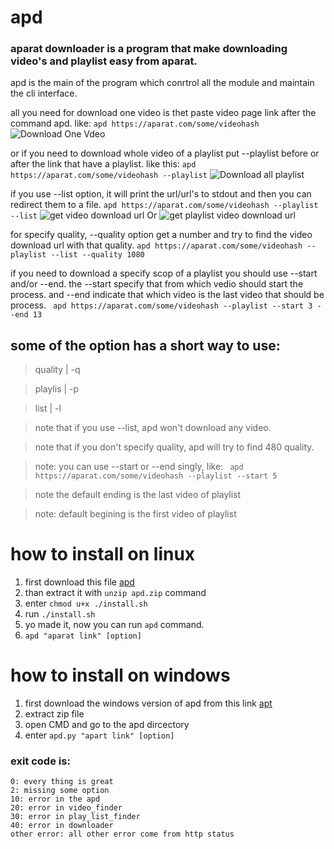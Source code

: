 # apd
### aparat downloader is a program that make downloading video's and playlist easy from aparat.
apd is the main of the program which conrtrol all the module and maintain the cli interface.
  
all you need for download one video is thet paste video page link after the command apd. like:
```apd https://aparat.com/some/videohash```
![Download One Vdeo](/image/download_one_video.gif)

or if you need to download whole video of a playlist put --playlist before or after the link that have 
a playlist. like this:
``` apd https://aparat.com/some/videohash --playlist ```
![Download all playlist](/image/download_all_playlist.gif)

if you use --list option, it will print the url/url's to stdout and then you can redirect them to a file.
``` apd https://aparat.com/some/videohash --playlist --list ```
![get video download url](/image/list_one_video.gif)
Or
![get playlist video download url](/image/list_all_playlist.gif)



for specify quality, --quality option get a number and try to find the video download url with that quality.
```apd https://aparat.com/some/videohash --playlist --list --quality 1080```



if you need to download a specify scop of a playlist you should use --start and/or --end.
the --start specify that from which vedio should start the process.
and --end indicate that which video is the last video that should be process.
``` apd https://aparat.com/some/videohash --playlist --start 3 --end 13```

## some of the option has a short way to use:

> quality	| -q
		
> playlis	| -p
		
> list		| -l



>note that if you use --list, apd won't download any video.

>note that if you don't specify quality, apd will try to find 480 quality.

>note: you can use --start or --end singly, like:
``` apd https://aparat.com/some/videohash --playlist --start 5```

>note the default ending is the last video of playlist

>note: default begining is the first video of playlist


# how to install on linux
1. first download this file [apd](https://drive.google.com/drive/folders/1sQB0Akgg5ShKrI7GfVax_GniHoNQEhmm?usp=sharing)
2. than extract it with ```unzip apd.zip``` command
3. enter ```chmod u+x ./install.sh```
4. run ```./install.sh```
5. yo made it, now you can run ```apd``` command.
6. ```apd "aparat link" [option]```

# how to install on windows
1. first download the windows version of apd from this link [apt](https://drive.google.com/drive/folders/1zktNueaedc1j5FJBT1Saa-uFSJbSPmFj?usp=sharing)
2. extract zip file
3. open CMD and go to the apd dircectory
4. enter ```apd.py "apart link" [option]```


### exit code is:
	0: every thing is great
	2: missing some option
	10: error in the apd
	20: error in video_finder
	30: error in play_list_finder
	40: error in downloader
	other error: all other error come from http status
